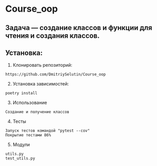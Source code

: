 # Course_oop
## Задача — создание классов и функции для чтения и создания классов.
## Установка:
1. Клонировать репозиторий:

```
https://github.com/DmitriySelutin/Course_oop
```

2. Установка зависимостей:

```
poetry install
```

3. Использование

```
Создание и получение классов
```

4. Тесты

```
Запуск тестов командой "pytest --cov"
Покрытие тестами 86%
```

5. Модули

```
utils.py
test_utils.py
```
